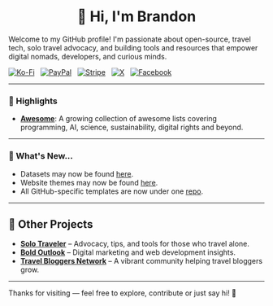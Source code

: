<h1 align="center">👋 Hi, I'm Brandon</h1>

Welcome to my GitHub profile! I'm passionate about open-source, travel tech, solo travel advocacy, and building tools and resources that empower digital nomads, developers, and curious minds.

[![Ko-Fi](https://srv-cdn.himpfen.io/badges/kofi/kofi-flat.svg)](https://ko-fi.com/brandonhimpfen) &nbsp; [![PayPal](https://srv-cdn.himpfen.io/badges/paypal/paypal-flat.svg)](https://paypal.me/brandonhimpfen) &nbsp; [![Stripe](https://srv-cdn.himpfen.io/badges/stripe/stripe-flat.svg)](https://donate.stripe.com/cN2eYF2Ka2GwfgQ3cd) &nbsp; [![X](https://srv-cdn.himpfen.io/badges/twitter/twitter-flat.svg)](https://x.com/brandonhimpfen) &nbsp; [![Facebook](https://srv-cdn.himpfen.io/badges/facebook-pages/facebook-pages-flat.svg)](https://www.facebook.com/himpfen)

---

### 🚀 Highlights

* **[Awesome](https://github.com/awesomelistsio/awesome)**: A growing collection of awesome lists covering programming, AI, science, sustainability, digital rights and beyond.

---

### 📢 What's New...

* Datasets may now be found [here](https://github.com/brandondatasets).
* Website themes may now be found [here](https://github.com/brandonthemes).
* All GitHub-specific templates are now under one [repo](https://github.com/brandonhimpfen/github-templates).

---

## 🔗 Other Projects

- **[Solo Traveler](https://www.solotraveler.org)** – Advocacy, tips, and tools for those who travel alone.
- **[Bold Outlook](https://www.boldoutlook.com)** – Digital marketing and web development insights.
- **[Travel Bloggers Network](https://www.travelbloggers.net)** – A vibrant community helping travel bloggers grow.


---

Thanks for visiting — feel free to explore, contribute or just say hi! 💚
